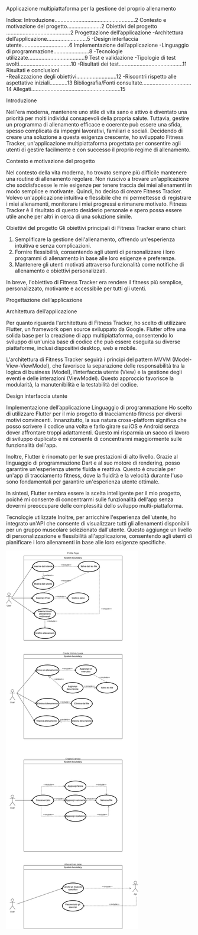Applicazione multipiattaforma per la gestione del proprio allenamento 



Indice:
Introduzione………………………………………………2
Contesto e motivazione del progetto…………………..2
Obiettivi del progetto ...………………………………….2
Progettazione dell’applicazione
      -Architettura dell’applicazione……………………...5
      -Design interfaccia utente…………………………..6
Implementazione dell’applicazione
      -Linguaggio di programmazione…………………...8
      -Tecnologie utilizzate………………………………..9
Test e validazione
      -Tipologie di test svolti……………………………..10
      -Risultati dei test…………………………………….11
Risultati e conclusioni  
      -Realizzazione degli obiettivi………………………12
      -Riscontri rispetto alle aspettative iniziali…………13
Bibliografia/Fonti consultate……………………………14
Allegati……………………………………………………15





Introduzione

Nell'era moderna, mantenere uno stile di vita sano e attivo è diventato una priorità per molti individui consapevoli della propria salute. Tuttavia, gestire un programma di allenamento efficace e coerente può essere una sfida, spesso complicata da impegni lavorativi, familiari e sociali. Decidendo di creare una soluzione a questa esigenza crescente, ho sviluppato Fitness Tracker, un'applicazione multipiattaforma progettata per consentire agli utenti di gestire facilmente e con successo il proprio regime di allenamento.

Contesto e motivazione del progetto

Nel contesto della vita moderna, ho trovato sempre più difficile mantenere una routine di allenamento regolare. Non riuscivo a trovare un'applicazione che soddisfacesse le mie esigenze per tenere traccia dei miei allenamenti in modo semplice e motivante. Quindi, ho deciso di creare Fitness Tracker. Volevo un'applicazione intuitiva e flessibile che mi permettesse di registrare i miei allenamenti, monitorare i miei progressi e rimanere motivato. Fitness Tracker è il risultato di questo desiderio personale e spero possa essere utile anche per altri in cerca di una soluzione simile.

Obiettivi del progetto
Gli obiettivi principali di Fitness Tracker erano chiari:

1. Semplificare la gestione dell'allenamento, offrendo un'esperienza intuitiva e senza complicazioni.
2. Fornire flessibilità, consentendo agli utenti di personalizzare i loro programmi di allenamento in base alle loro esigenze e preferenze.
3. Mantenere gli utenti motivati attraverso funzionalità come notifiche di allenamento e obiettivi personalizzati.

In breve, l'obiettivo di Fitness Tracker era rendere il fitness più semplice, personalizzato, motivante e accessibile per tutti gli utenti.




Progettazione dell’applicazione

Architettura dell’applicazione

Per quanto riguarda l'architettura di Fitness Tracker, ho scelto di utilizzare Flutter, un framework open source sviluppato da Google. Flutter offre una solida base per la creazione di app multipiattaforma, consentendo lo sviluppo di un'unica base di codice che può essere eseguita su diverse piattaforme, inclusi dispositivi desktop, web e mobile.

L'architettura di Fitness Tracker seguirà i principi del pattern MVVM (Model-View-ViewModel), che favorisce la separazione delle responsabilità tra la logica di business (Model), l'interfaccia utente (View) e la gestione degli eventi e delle interazioni (ViewModel). Questo approccio favorisce la modularità, la manutenibilità e la testabilità del codice.


Design interfaccia utente

















Implementazione dell’applicazione
Linguaggio di programmazione
Ho scelto di utilizzare Flutter per il mio progetto di tracciamento fitness per diversi motivi convincenti. Innanzitutto, la sua natura cross-platform significa che posso scrivere il codice una volta e farlo girare su iOS e Android senza dover affrontare troppi adattamenti. Questo mi risparmia un sacco di lavoro di sviluppo duplicato e mi consente di concentrarmi maggiormente sulle funzionalità dell'app.

Inoltre, Flutter è rinomato per le sue prestazioni di alto livello. Grazie al linguaggio di programmazione Dart e al suo motore di rendering, posso garantire un'esperienza utente fluida e reattiva. Questo è cruciale per un'app di tracciamento fitness, dove la fluidità e la velocità durante l'uso sono fondamentali per garantire un'esperienza utente ottimale.

In sintesi, Flutter sembra essere la scelta intelligente per il mio progetto, poiché mi consente di concentrarmi sulle funzionalità dell'app senza dovermi preoccupare delle complessità dello sviluppo multi-piattaforma.

Tecnologie utilizzate
Inoltre, per arricchire l'esperienza dell'utente, ho integrato un'API che consente di visualizzare tutti gli allenamenti disponibili per un gruppo muscolare selezionato dall'utente. Questo aggiunge un livello di personalizzazione e flessibilità all'applicazione, consentendo agli utenti di pianificare i loro allenamenti in base alle loro esigenze specifiche. 

![Descrizione dell'immagine](UseCase.png)


